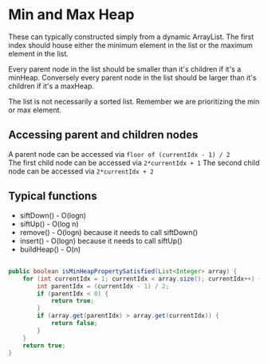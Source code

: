 # Min and Max Heap 

These can typically constructed simply from a dynamic ArrayList<Integer>. 
The first index should house either the minimum element in the list or the maximum element in the list. 

Every parent node in the list should be smaller than it's children if it's a minHeap. Conversely every parent node in the list should be larger than it's children if it's a maxHeap. 

The list is not necessarily a sorted list. Remember we are prioritizing the min or max element.   

## Accessing parent and children nodes 

A parent node can be accessed via `floor of (currentIdx - 1) / 2`  
The first child node can be accessed via `2*currentIdx + 1` 
The second child node can be accessed via `2*currentIdx + 2`  

## Typical functions 

+ siftDown() - O(logn)
+ siftUp() - O(log n)
+ remove() - O(logn) because it needs to call siftDown() 
+ insert() - O(logn) because it needs to call siftUp()
+ buildHeap() - O(n)

## 

```java 
public boolean isMinHeapPropertySatisfied(List<Integer> array) { 
    for (int currentIdx = 1; currentIdx < array.size(); currentIdx++) { 
        int parentIdx = (currentIdx - 1) / 2; 
        if (parentIdx < 0) { 
            return true; 
        } 
        if (array.get(parentIdx) > array.get(currentIdx)) { 
            return false; 
        }
    }
    return true; 
}
``` 